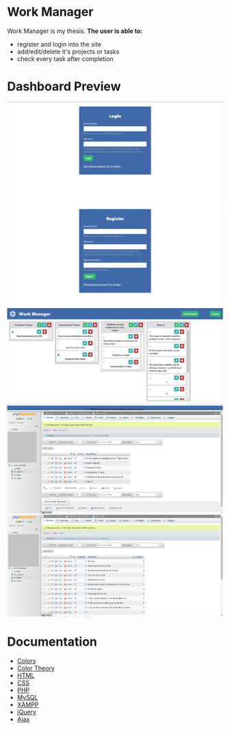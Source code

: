 # Work Manager
Work Manager is my thesis. 
**The user is able to:**
- register and login into the site
- add/edit/delete it's projects or tasks
- check every task after completion

# Dashboard Preview  
![login](https://github.com/laurentiucozma12/Work-Manager-Thesis/blob/master/projectPreview/login.png)     
![register](https://github.com/laurentiucozma12/Work-Manager-Thesis/blob/master/projectPreview/register.png)     
![dashboard](https://github.com/laurentiucozma12/Work-Manager-Thesis/blob/master/projectPreview/dashboard.png)     
![database_projects](https://github.com/laurentiucozma12/Work-Manager-Thesis/blob/master/projectPreview/database_projects.png)     
![database_tasks](https://github.com/laurentiucozma12/Work-Manager-Thesis/blob/master/projectPreview/database_tasks.png)    
    
# Documentation

- [Colors](https://www.canva.com/learn/100-color-combinations/#100-color-palettes)
- [Color Theory](https://thenextweb.com/news/how-to-create-the-right-emotions-with-color-in-web-design)
- [HTML](https://developer.mozilla.org/en-US/docs/Web/HTML)
- [CSS](https://developer.mozilla.org/en-US/docs/Web/CSS)
- [PHP](https://www.php.net/docs.php)
- [MySQL](https://dev.mysql.com/doc/)
- [XAMPP](https://www.apachefriends.org/docs/)
- [jQuery](https://api.jquery.com/)
- [Ajax](https://api.jquery.com/jquery.ajax/)
